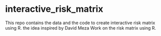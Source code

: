 # interactive_risk_matrix
This repo contains the data and the code to create interactive risk matrix using R. the idea inspired by David Meza Work on the risk matrix using R.
